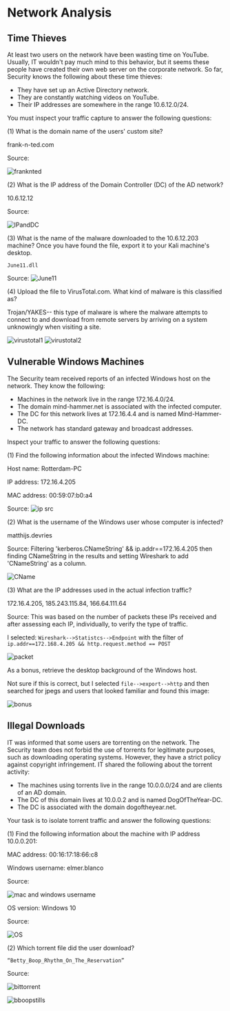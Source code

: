 # Network Analysis


## Time Thieves
At least two users on the network have been wasting time on YouTube. Usually, IT wouldn't pay much mind to this behavior, but it seems these people have created their own web server on the corporate network. So far, Security knows the following about these time thieves:

  - They have set up an Active Directory network.
  - They are constantly watching videos on YouTube.
  - Their IP addresses are somewhere in the range 10.6.12.0/24.

You must inspect your traffic capture to answer the following questions:

(1) What is the domain name of the users' custom site?
   
  frank-n-ted.com

Source:

![franknted](https://github.com/skyeskyeskye/PENN_CYBERSECURITY_FINAL/blob/main/Wireshark%20Network%20Analysis/Images/Screenshot%20(4).png)

(2) What is the IP address of the Domain Controller (DC) of the AD network?
    
  10.6.12.12

Source:

![IPandDC](https://github.com/skyeskyeskye/PENN_CYBERSECURITY_FINAL/blob/main/Wireshark%20Network%20Analysis/Images/Wireshark_Shows_IP_and_DC.png)

(3) What is the name of the malware downloaded to the 10.6.12.203 machine? Once you have found the file, export it to your Kali machine's desktop.

    June11.dll

Source:
![June11](https://github.com/skyeskyeskye/PENN_CYBERSECURITY_FINAL/blob/main/Wireshark%20Network%20Analysis/Images/Wireshark_Malware_Capture.jpg)
 
(4) Upload the file to VirusTotal.com. What kind of malware is this classified as?

Trojan/YAKES-- this type of malware is where the malware attempts to connect to and download from remote servers by arriving on a system unknowingly when visiting a site.

![virustotal1](https://github.com/skyeskyeskye/PENN_CYBERSECURITY_FINAL/blob/main/Wireshark%20Network%20Analysis/Images/Virustotal1.jpg)
![virustotal2](https://github.com/skyeskyeskye/PENN_CYBERSECURITY_FINAL/blob/main/Wireshark%20Network%20Analysis/Images/Virusttotal2.jpg)
 
## Vulnerable Windows Machines

The Security team received reports of an infected Windows host on the network. They know the following:

  - Machines in the network live in the range 172.16.4.0/24.
  - The domain mind-hammer.net is associated with the infected computer.
  - The DC for this network lives at 172.16.4.4 and is named Mind-Hammer-DC.
  - The network has standard gateway and broadcast addresses.

Inspect your traffic to answer the following questions:

(1) Find the following information about the infected Windows machine:
 
 Host name:   Rotterdam-PC
 
 IP address:  172.16.4.205
 
 MAC address: 00:59:07:b0:a4
 
 Source:
![ip src](https://github.com/skyeskyeskye/PENN_CYBERSECURITY_FINAL/blob/main/Wireshark%20Network%20Analysis/Images/infectedwindowshostnamemacaddressIPallinonescreenshot.jpg)

(2) What is the username of the Windows user whose computer is infected?

matthijs.devries

Source: Filtering 'kerberos.CNameString' && ip.addr==172.16.4.205 then finding CNameString in the results and setting Wireshark to add 'CNameString' as a column.

![CName](https://github.com/skyeskyeskye/PENN_CYBERSECURITY_FINAL/blob/main/Wireshark%20Network%20Analysis/Images/InfectedWindowsUserName.jpg)
 
(3) What are the IP addresses used in the actual infection traffic?
   
172.16.4.205, 185.243.115.84, 166.64.111.64

Source: This was based on the number of packets these IPs received and after assessing each IP, individually, to verify the type of traffic.

I selected: `Wireshark-->Statistcs-->Endpoint` with the filter of `ip.addr==172.168.4.205 && http.request.method == POST`

![packet](https://github.com/skyeskyeskye/PENN_CYBERSECURITY_FINAL/blob/main/Wireshark%20Network%20Analysis/Images/HTTPPostTrafficEndpointsBymostPackets.jpg)
 
As a bonus, retrieve the desktop background of the Windows host.

Not sure if this is correct, but I selected `file-->export-->http` and then searched for jpegs and users that looked familiar and found this image:

![bonus](https://github.com/skyeskyeskye/PENN_CYBERSECURITY_FINAL/blob/main/Wireshark%20Network%20Analysis/Images/desktopbackground.jpg)


## Illegal Downloads

IT was informed that some users are torrenting on the network. The Security team does not forbid the use of torrents for legitimate purposes, such as downloading operating systems. However, they have a strict policy against copyright infringement.
IT shared the following about the torrent activity:

  - The machines using torrents live in the range 10.0.0.0/24 and are clients of an AD domain.
  - The DC of this domain lives at 10.0.0.2 and is named DogOfTheYear-DC.
  - The DC is associated with the domain dogoftheyear.net.

Your task is to isolate torrent traffic and answer the following questions:

(1) Find the following information about the machine with IP address 10.0.0.201:

  MAC address: 00:16:17:18:66:c8
  
  Windows username: elmer.blanco

Source:
  
![mac and windows username](https://github.com/skyeskyeskye/PENN_CYBERSECURITY_FINAL/blob/main/Wireshark%20Network%20Analysis/Images/WiresharkPart3Answer1.jpg)

  OS version: Windows 10
  
Source: 

![OS](https://github.com/skyeskyeskye/PENN_CYBERSECURITY_FINAL/blob/main/Wireshark%20Network%20Analysis/Images/OSVersionQuestion3.jpg)


(2) Which torrent file did the user download?

    “Betty_Boop_Rhythm_On_The_Reservation”

Source:

![bittorrent](https://github.com/skyeskyeskye/PENN_CYBERSECURITY_FINAL/blob/main/Wireshark%20Network%20Analysis/Images/BettyBoop.jpg)

![bboopstills](https://github.com/skyeskyeskye/PENN_CYBERSECURITY_FINAL/blob/main/Wireshark%20Network%20Analysis/Images/BettyBoopImage.jpg)

